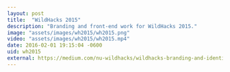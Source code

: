 ```yaml
---
layout: post
title:  "WildHacks 2015"
description: "Branding and front-end work for WildHacks 2015."
image: "assets/images/wh2015/wh2015.png"
video: "assets/images/wh2015/wh2015.mp4"
date: 2016-02-01 19:15:04 -0600
uid: wh2015
external: https://medium.com/nu-wildhacks/wildhacks-branding-and-identity-design-of-a-hackathon-5fdcb0b5aa92#.atuxm7ldf
---
```

